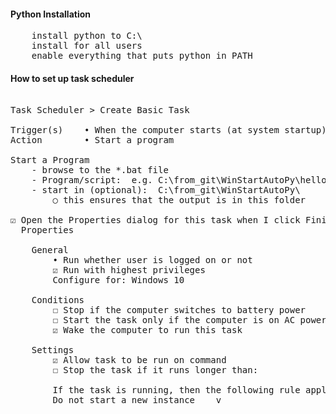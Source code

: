 #### Python Installation
<pre>
    install python to C:\
    install for all users
    enable everything that puts python in PATH
</pre>


#### How to set up task scheduler
<pre>

Task Scheduler > Create Basic Task

Trigger(s)    • When the computer starts (at system startup) Enabled  
Action        • Start a program

Start a Program
    - browse to the *.bat file
    - Program/script: <full path to *.bat file> e.g. C:\from_git\WinStartAutoPy\hello_time.bat
    - start in (optional): <folder containing *.bat file> C:\from_git\WinStartAutoPy\
        ○ this ensures that the output is in this folder

☑ Open the Properties dialog for this task when I click Finish
  Properties

    General
        • Run whether user is logged on or not
        ☑ Run with highest privileges
        Configure for: Windows 10
    
    Conditions
        ☐ Stop if the computer switches to battery power
        ☐ Start the task only if the computer is on AC power
        ☑ Wake the computer to run this task
    
    Settings
        ☑ Allow task to be run on command
        ☐ Stop the task if it runs longer than:
    
        If the task is running, then the following rule applies
        Do not start a new instance    v

</pre>
